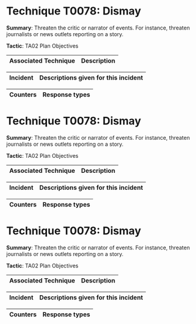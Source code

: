 # Technique T0078: Dismay

**Summary**: Threaten the critic or narrator of events. For instance, threaten journalists or news outlets reporting on a story.

**Tactic**: TA02 Plan Objectives 


| Associated Technique | Description |
| --------- | ------------------------- |



| Incident | Descriptions given for this incident |
| -------- | -------------------- |



| Counters | Response types |
| -------- | -------------- |


# Technique T0078: Dismay

**Summary**: Threaten the critic or narrator of events. For instance, threaten journalists or news outlets reporting on a story.

**Tactic**: TA02 Plan Objectives 


| Associated Technique | Description |
| --------- | ------------------------- |



| Incident | Descriptions given for this incident |
| -------- | -------------------- |



| Counters | Response types |
| -------- | -------------- |


# Technique T0078: Dismay

**Summary**: Threaten the critic or narrator of events. For instance, threaten journalists or news outlets reporting on a story.

**Tactic**: TA02 Plan Objectives


| Associated Technique | Description |
| --------- | ------------------------- |



| Incident | Descriptions given for this incident |
| -------- | -------------------- |



| Counters | Response types |
| -------- | -------------- |


